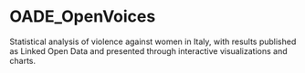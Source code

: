 # OADE_OpenVoices
Statistical analysis of violence against women in Italy, with results published as Linked Open Data and presented through interactive visualizations and charts.
